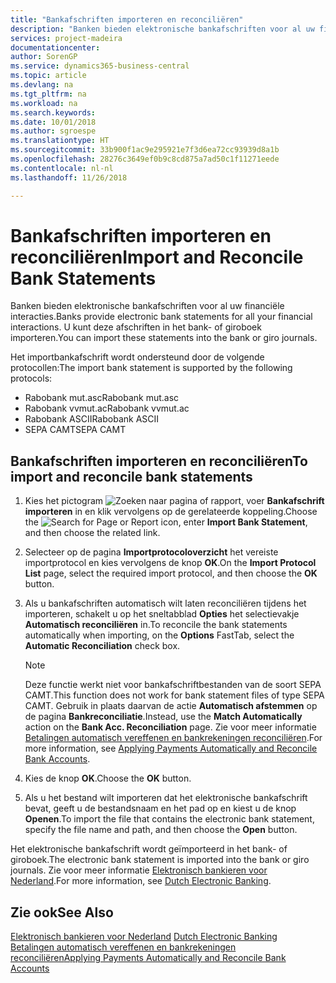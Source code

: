 ```yaml
---
title: "Bankafschriften importeren en reconciliëren"
description: "Banken bieden elektronische bankafschriften voor al uw financiële interacties. U kunt deze afschriften in het bank- of giroboek importeren."
services: project-madeira
documentationcenter: 
author: SorenGP
ms.service: dynamics365-business-central
ms.topic: article
ms.devlang: na
ms.tgt_pltfrm: na
ms.workload: na
ms.search.keywords: 
ms.date: 10/01/2018
ms.author: sgroespe
ms.translationtype: HT
ms.sourcegitcommit: 33b900f1ac9e295921e7f3d6ea72cc93939d8a1b
ms.openlocfilehash: 28276c3649ef0b9c8cd875a7ad50c1f11271eede
ms.contentlocale: nl-nl
ms.lasthandoff: 11/26/2018

---
```

# <a name="import-and-reconcile-bank-statements"></a><span data-ttu-id="559df-104">Bankafschriften importeren en reconciliëren</span><span class="sxs-lookup"><span data-stu-id="559df-104">Import and Reconcile Bank Statements</span></span>
<span data-ttu-id="559df-105">Banken bieden elektronische bankafschriften voor al uw financiële interacties.</span><span class="sxs-lookup"><span data-stu-id="559df-105">Banks provide electronic bank statements for all your financial interactions.</span></span> <span data-ttu-id="559df-106">U kunt deze afschriften in het bank- of giroboek importeren.</span><span class="sxs-lookup"><span data-stu-id="559df-106">You can import these statements into the bank or giro journals.</span></span>  

<span data-ttu-id="559df-107">Het importbankafschrift wordt ondersteund door de volgende protocollen:</span><span class="sxs-lookup"><span data-stu-id="559df-107">The import bank statement is supported by the following protocols:</span></span>  

- <span data-ttu-id="559df-108">Rabobank mut.asc</span><span class="sxs-lookup"><span data-stu-id="559df-108">Rabobank mut.asc</span></span>  
- <span data-ttu-id="559df-109">Rabobank vvmut.ac</span><span class="sxs-lookup"><span data-stu-id="559df-109">Rabobank vvmut.ac</span></span>  
- <span data-ttu-id="559df-110">Rabobank ASCII</span><span class="sxs-lookup"><span data-stu-id="559df-110">Rabobank ASCII</span></span>  
- <span data-ttu-id="559df-111">SEPA CAMT</span><span class="sxs-lookup"><span data-stu-id="559df-111">SEPA CAMT</span></span>  

## <a name="to-import-and-reconcile-bank-statements"></a><span data-ttu-id="559df-112">Bankafschriften importeren en reconciliëren</span><span class="sxs-lookup"><span data-stu-id="559df-112">To import and reconcile bank statements</span></span>  

1.  <span data-ttu-id="559df-113">Kies het pictogram ![Zoeken naar pagina of rapport](../../media/ui-search/search_small.png "pictogram Zoeken naar pagina of rapport"), voer **Bankafschrift importeren** in en klik vervolgens op de gerelateerde koppeling.</span><span class="sxs-lookup"><span data-stu-id="559df-113">Choose the ![Search for Page or Report](../../media/ui-search/search_small.png "Search for Page or Report icon") icon, enter **Import Bank Statement**, and then choose the related link.</span></span>  
2.  <span data-ttu-id="559df-114">Selecteer op de pagina **Importprotocoloverzicht** het vereiste importprotocol en kies vervolgens de knop **OK**.</span><span class="sxs-lookup"><span data-stu-id="559df-114">On the **Import Protocol List** page, select the required import protocol, and then choose the **OK** button.</span></span>  
3.  <span data-ttu-id="559df-115">Als u bankafschriften automatisch wilt laten reconciliëren tijdens het importeren, schakelt u op het sneltabblad **Opties** het selectievakje **Automatisch reconciliëren** in.</span><span class="sxs-lookup"><span data-stu-id="559df-115">To reconcile the bank statements automatically when importing, on the **Options** FastTab, select the **Automatic Reconciliation** check box.</span></span>  

    > [!NOTE]  
    >  <span data-ttu-id="559df-116">Deze functie werkt niet voor bankafschriftbestanden van de soort SEPA CAMT.</span><span class="sxs-lookup"><span data-stu-id="559df-116">This function does not work for bank statement files of type SEPA CAMT.</span></span> <span data-ttu-id="559df-117">Gebruik in plaats daarvan de actie **Automatisch afstemmen** op de pagina **Bankreconciliatie**.</span><span class="sxs-lookup"><span data-stu-id="559df-117">Instead, use the **Match Automatically** action on the **Bank Acc. Reconciliation** page.</span></span> <span data-ttu-id="559df-118">Zie voor meer informatie [Betalingen automatisch vereffenen en bankrekeningen reconciliëren](../../receivables-apply-payments-auto-reconcile-bank-accounts.md).</span><span class="sxs-lookup"><span data-stu-id="559df-118">For more information, see [Applying Payments Automatically and Reconcile Bank Accounts](../../receivables-apply-payments-auto-reconcile-bank-accounts.md).</span></span>  

4.  <span data-ttu-id="559df-119">Kies de knop **OK**.</span><span class="sxs-lookup"><span data-stu-id="559df-119">Choose the **OK** button.</span></span>  
5.  <span data-ttu-id="559df-120">Als u het bestand wilt importeren dat het elektronische bankafschrift bevat, geeft u de bestandsnaam en het pad op en kiest u de knop **Openen**.</span><span class="sxs-lookup"><span data-stu-id="559df-120">To import the file that contains the electronic bank statement, specify the file name and path, and then choose the **Open** button.</span></span>  

<span data-ttu-id="559df-121">Het elektronische bankafschrift wordt geïmporteerd in het bank- of giroboek.</span><span class="sxs-lookup"><span data-stu-id="559df-121">The electronic bank statement is imported into the bank or giro journals.</span></span> <span data-ttu-id="559df-122">Zie voor meer informatie [Elektronisch bankieren voor Nederland](dutch-electronic-banking.md).</span><span class="sxs-lookup"><span data-stu-id="559df-122">For more information, see [Dutch Electronic Banking](dutch-electronic-banking.md).</span></span>  

## <a name="see-also"></a><span data-ttu-id="559df-123">Zie ook</span><span class="sxs-lookup"><span data-stu-id="559df-123">See Also</span></span>  
 <span data-ttu-id="559df-124">[Elektronisch bankieren voor Nederland](dutch-electronic-banking.md) </span><span class="sxs-lookup"><span data-stu-id="559df-124">[Dutch Electronic Banking](dutch-electronic-banking.md) </span></span>  
 [<span data-ttu-id="559df-125">Betalingen automatisch vereffenen en bankrekeningen reconciliëren</span><span class="sxs-lookup"><span data-stu-id="559df-125">Applying Payments Automatically and Reconcile Bank Accounts</span></span>](../../receivables-apply-payments-auto-reconcile-bank-accounts.md)

